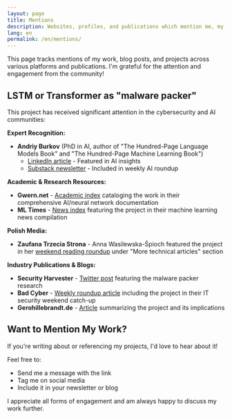 ```yaml
---
layout: page
title: Mentions
description: Websites, profiles, and publications which mention me, my blog, or my projects.
lang: en
permalink: /en/mentions/
---
```


This page tracks mentions of my work, blog posts, and projects across various platforms and publications. I'm grateful for the attention and engagement from the community!

## LSTM or Transformer as "malware packer"

This project has received significant attention in the cybersecurity and AI communities:

**Expert Recognition:**

- **Andriy Burkov** (PhD in AI, author of "The Hundred-Page Language Models Book" and "The Hundred-Page Machine Learning Book")
  - [LinkedIn article](https://www.linkedin.com/pulse/artificial-intelligence-282-andriy-burkov-idoxe/) - Featured in AI insights
  - [Substack newsletter](https://aiweekly.substack.com/p/true-positive-weekly-117) - Included in weekly AI roundup

**Academic & Research Resources:**

- **Gwern.net** - [Academic index](https://gwern.net/doc/ai/nn/rnn/index) cataloging the work in their comprehensive AI/neural network documentation
- **ML Times** - [News index](https://news.lambda.ai/news/2025-06-30) featuring the project in their machine learning news compilation

**Polish Media:**

- **Zaufana Trzecia Strona** - Anna Wasilewska-Śpioch featured the project in her [weekend reading roundup](https://zaufanatrzeciastrona.pl/post/weekendowa-lektura-odcinek-631-2025-07-06-bierzcie-i-czytajcie/) under "More technical articles" section

**Industry Publications & Blogs:**

- **Security Harvester** - [Twitter post](https://x.com/secharvesterx/status/1939156936345182542) featuring the malware packer research
- **Bad Cyber** - [Weekly roundup article](https://badcyber.com/it-security-weekend-catch-up-july-6-2025/) including the project in their IT security weekend catch-up
- **Gerohillebrandt.de** - [Article](https://gerohillebrandt.de/posts/2025-06-29-ai-auto-summary/) summarizing the project and its implications

## Want to Mention My Work?

If you're writing about or referencing my projects, I'd love to hear about it! 

Feel free to:
- Send me a message with the link
- Tag me on social media
- Include it in your newsletter or blog

I appreciate all forms of engagement and am always happy to discuss my work further.